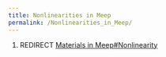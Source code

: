 ```yaml
---
title: Nonlinearities in Meep
permalink: /Nonlinearities_in_Meep/
---
```


1.  REDIRECT [Materials in Meep\#Nonlinearity](/Materials_in_Meep#Nonlinearity "wikilink")
